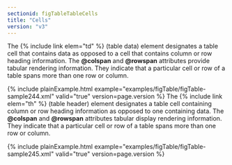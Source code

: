 ```yaml
---
sectionid: figTableTableCells
title: "Cells"
version: "v3"
---
```


The {% include link elem="td" %} (table data) element designates a table cell that contains
data as opposed to a cell that contains column or row heading information. The
**@colspan** and **@rowspan** attributes provide tabular rendering
information. They indicate that a particular cell or row of a table spans more than
one row
or column.

{% include plainExample.html example="examples/figTable/figTable-sample244.xml" valid="true" version=page.version %}
The {% include link elem="th" %} (table header) element designates a table cell containing
column or row heading information as opposed to one containing data. The **@colspan**
and **@rowspan** attributes tabular display rendering information. They indicate that
a particular cell or row of a table spans more than one row or column.

{% include plainExample.html example="examples/figTable/figTable-sample245.xml" valid="true" version=page.version %}
